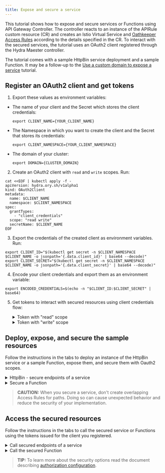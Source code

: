```yaml
---
title: Expose and secure a service
---
```


This tutorial shows how to expose and secure services or Functions using API Gateway Controller. The controller reacts to an instance of the APIRule custom resource (CR) and creates an Istio Virtual Service and [Oathkeeper Access Rules](https://www.ory.sh/docs/oathkeeper/api-access-rules) according to the details specified in the CR. To interact with the secured services, the tutorial uses an OAuth2 client registered through the Hydra Maester controller.

The tutorial comes with a sample HttpBin service deployment and a sample Function. It may be a follow-up to the [Use a custom domain to expose a service](./apix-01-own-domain.md) tutorial.

## Register an OAuth2 client and get tokens

1. Export these values as environment variables:

- The name of your client and the Secret which stores the client credentials:

  ```shell
  export CLIENT_NAME={YOUR_CLIENT_NAME}
  ```

- The Namespace in which you want to create the client and the Secret that stores its credentials:

  ```shell
  export CLIENT_NAMESPACE={YOUR_CLIENT_NAMESPACE}
  ```

- The domain of your cluster:

  ```shell
  export DOMAIN={CLUSTER_DOMAIN}
  ```

2. Create an OAuth2 client with `read` and `write` scopes. Run:

  ```shell
  cat <<EOF | kubectl apply -f -
  apiVersion: hydra.ory.sh/v1alpha1
  kind: OAuth2Client
  metadata:
    name: $CLIENT_NAME
    namespace: $CLIENT_NAMESPACE
  spec:
    grantTypes:
      - "client_credentials"
    scope: "read write"
    secretName: $CLIENT_NAME
  EOF
  ```

3. Export the credentials of the created client as environment variables. Run:

  ```shell
  export CLIENT_ID="$(kubectl get secret -n $CLIENT_NAMESPACE $CLIENT_NAME -o jsonpath='{.data.client_id}' | base64 --decode)"
  export CLIENT_SECRET="$(kubectl get secret -n $CLIENT_NAMESPACE $CLIENT_NAME -o jsonpath='{.data.client_secret}' | base64 --decode)"
  ```

4. Encode your client credentials and export them as an environment variable:

  ```shell
  export ENCODED_CREDENTIALS=$(echo -n "$CLIENT_ID:$CLIENT_SECRET" | base64)
  ```

5. Get tokens to interact with secured resources using client credentials flow:

   <div tabs>
     <details>
     <summary>
     Token with "read" scope
     </summary>

     1. Get the token:

         ```shell
         curl -ik -X POST "https://oauth2.$DOMAIN/oauth2/token" -H "Authorization: Basic $ENCODED_CREDENTIALS" -F "grant_type=client_credentials" -F "scope=read"
         ```

     2. Export the issued token as an environment variable:

         ```shell
         export ACCESS_TOKEN_READ={ISSUED_READ_TOKEN}
         ```

     </details>
     <details>
     <summary>
     Token with "write" scope
     </summary>

     1. Get the token:

         ```shell
         curl -ik -X POST "https://oauth2.$DOMAIN/oauth2/token" -H "Authorization: Basic $ENCODED_CREDENTIALS" -F "grant_type=client_credentials" -F "scope=write"
         ```

     2. Export the issued token as an environment variable:

         ```shell
         export ACCESS_TOKEN_WRITE={ISSUED_WRITE_TOKEN}
         ```

      </details>
   </div>

## Deploy, expose, and secure the sample resources

Follow the instructions in the tabs to deploy an instance of the HttpBin service or a sample Function, expose them, and secure them with Oauth2 scopes.

<div tabs>

  <details>
  <summary>
  HttpBin - secure endpoints of a service
  </summary>

1. Deploy an instance of the HttpBin service in your Namespace:

  ```bash
  kubectl -n ${NAMESPACE_NAME} create -f https://raw.githubusercontent.com/istio/istio/master/samples/httpbin/httpbin.yaml
  ```

2. Export these values as environment variables:

  ```bash
  export NAMESPACE={NAMESPACE_NAME} #If you don't have a Namspeace yet, create one.
  export TLS_SECRET={SECRET_NAME} #e.g. use the TLS_SECRET from your Certificate CR i.e. httpbin-tls-credentials.
  export WILDCARD={WILDCRAD_SUBDOMAIN} #e.g. *.api.mydomain.com
  export DOMAIN={CLUSTER_DOMAIN} #This is a Kyma domain or your custom subdomain e.g. api.mydomain.com.
  ```

3. Create a Gateway CR. Skip this step if you use a Kyma domain instead of your custom domain. Run:

   ```bash
   cat <<EOF | kubectl apply -f -
   apiVersion: networking.istio.io/v1alpha3
   kind: Gateway
   metadata:
     name: httpbin-gateway
     namespace: $NAMESPACE
   spec:
     selector:
       istio: ingressgateway # Use Istio Ingress Gateway as default
     servers:
       - port:
           number: 443
           name: https
           protocol: HTTPS
         tls:
           mode: SIMPLE
           credentialName: $TLS_SECRET
         hosts:
           - "$WILDCARD"
   EOF
   ```

4. Expose the service and secure it by creating an APIRule CR in your Namespace. If you don't want to use your custom domain but a Kyma domain, use the following Kyma Gateway: `kyma-gateway.kyma-system.svc.cluster.local`. Run:

  ```shell
  cat <<EOF | kubectl apply -f -
  apiVersion: gateway.kyma-project.io/v1alpha1
  kind: APIRule
  metadata:
    name: httpbin
    namespace: $NAMESPACE
  spec:
    gateway: httpbin-gateway.namespace-name.svc.cluster.local #The value corresponds to the Gateway CR you created. 
    service:
      name: httpbin
      port: 8000
      host: httpbin.$DOMAIN
    rules:
      - path: /.*
        methods: ["GET"]
        accessStrategies:
          - handler: oauth2_introspection
            config:
              required_scope: ["read"]
      - path: /post
        methods: ["POST"]
        accessStrategies:
          - handler: oauth2_introspection
            config:
              required_scope: ["write"]
  EOF
  ```

>**NOTE:** If you are running Kyma on k3d, add `httpbin.kyma.local` to the entry with k3d IP in your system's `/etc/hosts` file.

The exposed service requires tokens with "read" scope for `GET` requests in the entire service and tokens with "write" scope for `POST` requests to the `/post` endpoint of the service.

  </details>

  <details>
  <summary>
  Secure a Function
  </summary>

1. Create a Function in your Namespace using the [supplied code](./assets/function.yaml):

  ```shell
  kubectl -n ${NAMESPACE_NAME} apply -f https://raw.githubusercontent.com/kyma-project/kyma/main/docs/03-tutorials/assets/function.yaml
  ```

2. Export these values as environment variables:

  ```bash
  export NAMESPACE={NAMESPACE_NAME} #If you don't have a Namspeace yet, create one.
  export TLS_SECRET={SECRET_NAME} #e.g. use the TLS_SECRET from your Certificate CR i.e. httpbin-tls-credentials.
  export WILDCARD={WILDCRAD_SUBDOMAIN} #e.g. *.api.mydomain.com
  export DOMAIN={CLUSTER_DOMAIN} #This is a Kyma domain or your custom subdomain e.g. api.mydomain.com.
  ```

3. Create a Gateway CR. Skip this step if you use a Kyma domain instead of your custom domain. Run:

   ```bash
   cat <<EOF | kubectl apply -f -
   apiVersion: networking.istio.io/v1alpha3
   kind: Gateway
   metadata:
     name: httpbin-gateway
     namespace: $NAMESPACE
   spec:
     selector:
       istio: ingressgateway # Use Istio Ingress Gateway as default
     servers:
       - port:
           number: 443
           name: https
           protocol: HTTPS
         tls:
           mode: SIMPLE
           credentialName: $TLS_SECRET
         hosts:
           - "$WILDCARD"
   EOF
   ```

4. Expose the service and secure it by creating an APIRule CR in your Namespace. If you don't want to use your custom domain but a Kyma domain, use the following Kyma Gateway: `kyma-gateway.kyma-system.svc.cluster.local`. Run:

  ```shell
  cat <<EOF | kubectl apply -f -
  apiVersion: gateway.kyma-project.io/v1alpha1
  kind: APIRule
  metadata:
    name: function
    namespace: $NAMESPACE
  spec:
    gateway: httpbin-gateway.namespace-name.svc.cluster.local #The value corresponds to the Gateway CR you created. 
    service:
      name: function
      port: 80
      host: function-example.$DOMAIN
    rules:
      - path: /function
        methods: ["GET"]
        accessStrategies:
          - handler: oauth2_introspection
            config:
              required_scope: ["read"]
  EOF
  ```

>**NOTE:** If you are running Kyma on k3d, add `httpbin.kyma.local` to the entry with k3d IP in your system's `/etc/hosts` file.

The exposed Function requires all `GET` requests to have a valid token with the "read" scope.

  </details>
</div>

>**CAUTION:** When you secure a service, don't create overlapping Access Rules for paths. Doing so can cause unexpected behavior and reduce the security of your implementation.

## Access the secured resources

Follow the instructions in the tabs to call the secured service or Functions using the tokens issued for the client you registered.

<div tabs>

  <details>
  <summary>
  Call secured endpoints of a service
  </summary>

1. Send a `GET` request with a token that has the "read" scope to the HttpBin service:

  ```shell
  curl -ik -X GET https://httpbin.$DOMAIN/headers -H "Authorization: Bearer $ACCESS_TOKEN_READ"
  ```

2. Send a `POST` request with a token that has the "write" scope to the HttpBin's `/post` endpoint:

  ```shell
  curl -ik -X POST https://httpbin.$DOMAIN/post -d "test data" -H "Authorization: bearer $ACCESS_TOKEN_WRITE"
  ```

These calls return the code `200` response. If you call the service without a token, you get the code `401` response. If you call the service or its secured endpoint with a token with the wrong scope, you get the code `403` response.

  </details>

  <details>
  <summary>
  Call the secured Function
  </summary>

Send a `GET` request with a token that has the "read" scope to the Function:

  ```shell
  curl -ik https://function-example.$DOMAIN/function -H "Authorization: bearer $ACCESS_TOKEN_READ"
  ```

This call returns the code `200` response. If you call the Function without a token, you get the code `401` response. If you call the Function with a token with the wrong scope, you get the code `403` response.

  </details>
</div>

> **TIP:** To learn more about the security options read the document describing [authorization configuration](../../05-technical-reference/apix-01-config-authorizations-apigateway.md).